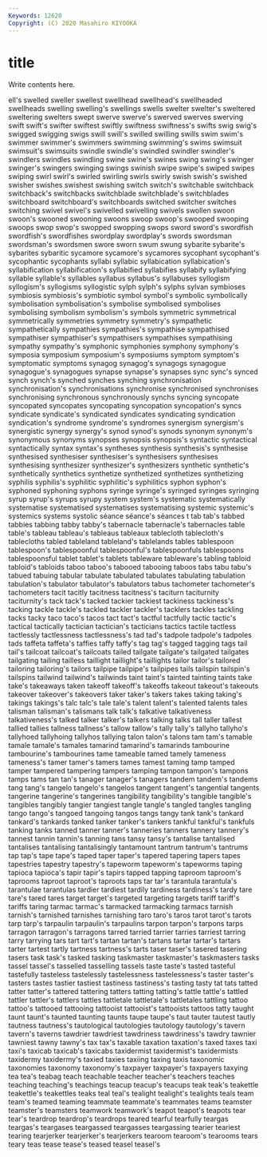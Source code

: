 ```yaml
---
Keywords: 12620
Copyright: (C) 2020 Masahiro KIYOOKA
---
```


# title

Write contents here.

ell's swelled sweller swellest
swellhead swellhead's swellheaded swellheads swelling swelling's swellings swells swelter swelter's
sweltered sweltering swelters swept swerve swerve's swerved swerves swerving swift
swift's swifter swiftest swiftly swiftness swiftness's swifts swig swig's swigged
swigging swigs swill swill's swilled swilling swills swim swim's swimmer
swimmer's swimmers swimming swimming's swims swimsuit swimsuit's swimsuits swindle swindle's
swindled swindler swindler's swindlers swindles swindling swine swine's swines swing
swing's swinger swinger's swingers swinging swings swinish swipe swipe's swiped
swipes swiping swirl swirl's swirled swirling swirls swirly swish swish's
swished swisher swishes swishest swishing switch switch's switchable switchback switchback's
switchbacks switchblade switchblade's switchblades switchboard switchboard's switchboards switched switcher switches
switching swivel swivel's swivelled swivelling swivels swollen swoon swoon's swooned
swooning swoons swoop swoop's swooped swooping swoops swop swop's swopped
swopping swops sword sword's swordfish swordfish's swordfishes swordplay swordplay's swords
swordsman swordsman's swordsmen swore sworn swum swung sybarite sybarite's sybarites
sybaritic sycamore sycamore's sycamores sycophant sycophant's sycophantic sycophants syllabi syllabic
syllabication syllabication's syllabification syllabification's syllabified syllabifies syllabify syllabifying syllable syllable's
syllables syllabus syllabus's syllabuses syllogism syllogism's syllogisms syllogistic sylph sylph's
sylphs sylvan symbioses symbiosis symbiosis's symbiotic symbol symbol's symbolic symbolically
symbolisation symbolisation's symbolise symbolised symbolises symbolising symbolism symbolism's symbols symmetric
symmetrical symmetrically symmetries symmetry symmetry's sympathetic sympathetically sympathies sympathies's sympathise
sympathised sympathiser sympathiser's sympathisers sympathises sympathising sympathy sympathy's symphonic symphonies
symphony symphony's symposia symposium symposium's symposiums symptom symptom's symptomatic symptoms
synagog synagog's synagogs synagogue synagogue's synagogues synapse synapse's synapses sync
sync's synced synch synch's synched synches synching synchronisation synchronisation's synchronisations
synchronise synchronised synchronises synchronising synchronous synchronously synchs syncing syncopate syncopated
syncopates syncopating syncopation syncopation's syncs syndicate syndicate's syndicated syndicates syndicating
syndication syndication's syndrome syndrome's syndromes synergism synergism's synergistic synergy synergy's
synod synod's synods synonym synonym's synonymous synonyms synopses synopsis synopsis's
syntactic syntactical syntactically syntax syntax's syntheses synthesis synthesis's synthesise synthesised
synthesiser synthesiser's synthesisers synthesises synthesising synthesizer synthesizer's synthesizers synthetic synthetic's
synthetically synthetics synthetize synthetized synthetizes synthetizing syphilis syphilis's syphilitic syphilitic's
syphilitics syphon syphon's syphoned syphoning syphons syringe syringe's syringed syringes
syringing syrup syrup's syrups syrupy system system's systematic systematically systematise
systematised systematises systematising systemic systemic's systemics systems systolic séance séance's
séances t tab tab's tabbed tabbies tabbing tabby tabby's tabernacle
tabernacle's tabernacles table table's tableau tableau's tableaus tableaux tablecloth tablecloth's
tablecloths tabled tableland tableland's tablelands tables tablespoon tablespoon's tablespoonful tablespoonful's
tablespoonfuls tablespoons tablespoonsful tablet tablet's tablets tableware tableware's tabling tabloid
tabloid's tabloids taboo taboo's tabooed tabooing taboos tabs tabu tabu's
tabued tabuing tabular tabulate tabulated tabulates tabulating tabulation tabulation's tabulator
tabulator's tabulators tabus tachometer tachometer's tachometers tacit tacitly tacitness tacitness's
taciturn taciturnity taciturnity's tack tack's tacked tackier tackiest tackiness tackiness's
tacking tackle tackle's tackled tackler tackler's tacklers tackles tackling tacks
tacky taco taco's tacos tact tact's tactful tactfully tactic tactic's
tactical tactically tactician tactician's tacticians tactics tactile tactless tactlessly tactlessness
tactlessness's tad tad's tadpole tadpole's tadpoles tads taffeta taffeta's taffies
taffy taffy's tag tag's tagged tagging tags tail tail's tailcoat
tailcoat's tailcoats tailed tailgate tailgate's tailgated tailgates tailgating tailing tailless
taillight taillight's taillights tailor tailor's tailored tailoring tailoring's tailors tailpipe
tailpipe's tailpipes tails tailspin tailspin's tailspins tailwind tailwind's tailwinds taint
taint's tainted tainting taints take take's takeaways taken takeoff takeoff's
takeoffs takeout takeout's takeouts takeover takeover's takeovers taker taker's takers
takes taking taking's takings takings's talc talc's tale tale's talent
talent's talented talents tales talisman talisman's talismans talk talk's talkative
talkativeness talkativeness's talked talker talker's talkers talking talks tall taller
tallest tallied tallies tallness tallness's tallow tallow's tally tally's tallyho
tallyho's tallyhoed tallyhoing tallyhos tallying talon talon's talons tam tam's
tamable tamale tamale's tamales tamarind tamarind's tamarinds tambourine tambourine's tambourines
tame tameable tamed tamely tameness tameness's tamer tamer's tamers tames
tamest taming tamp tamped tamper tampered tampering tampers tamping tampon
tampon's tampons tamps tams tan tan's tanager tanager's tanagers tandem
tandem's tandems tang tang's tangelo tangelo's tangelos tangent tangent's tangential
tangents tangerine tangerine's tangerines tangibility tangibility's tangible tangible's tangibles tangibly
tangier tangiest tangle tangle's tangled tangles tangling tango tango's tangoed
tangoing tangos tangs tangy tank tank's tankard tankard's tankards tanked
tanker tanker's tankers tankful tankful's tankfuls tanking tanks tanned tanner
tanner's tanneries tanners tannery tannery's tannest tannin tannin's tanning tans
tansy tansy's tantalise tantalised tantalises tantalising tantalisingly tantamount tantrum tantrum's
tantrums tap tap's tape tape's taped taper taper's tapered tapering
tapers tapes tapestries tapestry tapestry's tapeworm tapeworm's tapeworms taping tapioca
tapioca's tapir tapir's tapirs tapped tapping taproom taproom's taprooms taproot
taproot's taproots taps tar tar's tarantula tarantula's tarantulae tarantulas tardier
tardiest tardily tardiness tardiness's tardy tare tare's tared tares target
target's targeted targeting targets tariff tariff's tariffs taring tarmac tarmac's
tarmacked tarmacking tarmacs tarnish tarnish's tarnished tarnishes tarnishing taro taro's
taros tarot tarot's tarots tarp tarp's tarpaulin tarpaulin's tarpaulins tarpon
tarpon's tarpons tarps tarragon tarragon's tarragons tarred tarried tarrier tarries
tarriest tarring tarry tarrying tars tart tart's tartan tartan's tartans
tartar tartar's tartars tarter tartest tartly tartness tartness's tarts taser
taser's tasered tasering tasers task task's tasked tasking taskmaster taskmaster's
taskmasters tasks tassel tassel's tasselled tasselling tassels taste taste's tasted
tasteful tastefully tasteless tastelessly tastelessness tastelessness's taster taster's tasters tastes
tastier tastiest tastiness tastiness's tasting tasty tat tats tatted tatter
tatter's tattered tattering tatters tatting tatting's tattle tattle's tattled tattler
tattler's tattlers tattles tattletale tattletale's tattletales tattling tattoo tattoo's tattooed
tattooing tattooist tattooist's tattooists tattoos tatty taught taunt taunt's taunted
taunting taunts taupe taupe's taut tauter tautest tautly tautness tautness's
tautological tautologies tautology tautology's tavern tavern's taverns tawdrier tawdriest tawdriness
tawdriness's tawdry tawnier tawniest tawny tawny's tax tax's taxable taxation
taxation's taxed taxes taxi taxi's taxicab taxicab's taxicabs taxidermist taxidermist's
taxidermists taxidermy taxidermy's taxied taxies taxiing taxing taxis taxonomic taxonomies
taxonomy taxonomy's taxpayer taxpayer's taxpayers taxying tea tea's teabag teach
teachable teacher teacher's teachers teaches teaching teaching's teachings teacup teacup's
teacups teak teak's teakettle teakettle's teakettles teaks teal teal's tealight
tealight's tealights teals team team's teamed teaming teammate teammate's teammates
teams teamster teamster's teamsters teamwork teamwork's teapot teapot's teapots tear
tear's teardrop teardrop's teardrops teared tearful tearfully teargas teargas's teargases
teargassed teargasses teargassing tearier teariest tearing tearjerker tearjerker's tearjerkers tearoom
tearoom's tearooms tears teary teas tease tease's teased teasel teasel's
